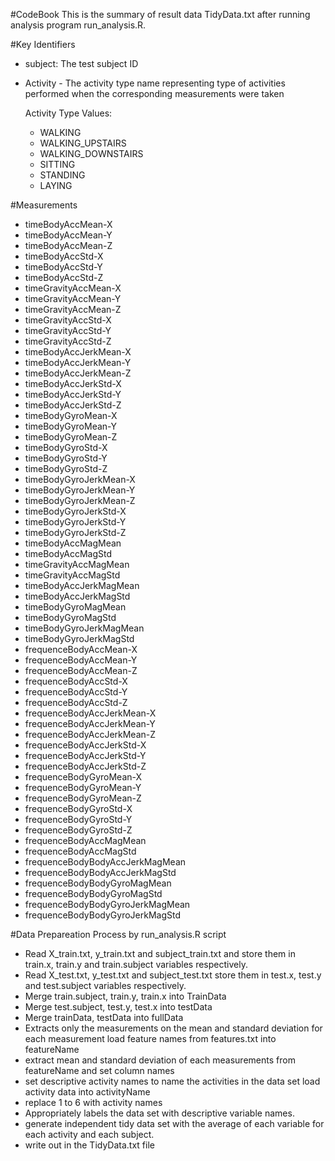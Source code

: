 #CodeBook
This is the summary of result data TidyData.txt after running analysis program run_analysis.R.

#Key Identifiers
* subject: The test subject ID
* Activity - The activity type name representing type of activities performed when the corresponding measurements were taken

  Activity Type Values:
  - WALKING
  - WALKING_UPSTAIRS
  - WALKING_DOWNSTAIRS
  - SITTING
  - STANDING
  - LAYING

#Measurements
* timeBodyAccMean-X
* timeBodyAccMean-Y
* timeBodyAccMean-Z
* timeBodyAccStd-X
* timeBodyAccStd-Y
* timeBodyAccStd-Z
* timeGravityAccMean-X
* timeGravityAccMean-Y
* timeGravityAccMean-Z
* timeGravityAccStd-X
* timeGravityAccStd-Y
* timeGravityAccStd-Z
* timeBodyAccJerkMean-X
* timeBodyAccJerkMean-Y
* timeBodyAccJerkMean-Z
* timeBodyAccJerkStd-X
* timeBodyAccJerkStd-Y
* timeBodyAccJerkStd-Z
* timeBodyGyroMean-X
* timeBodyGyroMean-Y
* timeBodyGyroMean-Z
* timeBodyGyroStd-X
* timeBodyGyroStd-Y
* timeBodyGyroStd-Z
* timeBodyGyroJerkMean-X
* timeBodyGyroJerkMean-Y
* timeBodyGyroJerkMean-Z
* timeBodyGyroJerkStd-X
* timeBodyGyroJerkStd-Y
* timeBodyGyroJerkStd-Z
* timeBodyAccMagMean
* timeBodyAccMagStd
* timeGravityAccMagMean
* timeGravityAccMagStd
* timeBodyAccJerkMagMean
* timeBodyAccJerkMagStd
* timeBodyGyroMagMean
* timeBodyGyroMagStd
* timeBodyGyroJerkMagMean
* timeBodyGyroJerkMagStd
* frequenceBodyAccMean-X
* frequenceBodyAccMean-Y
* frequenceBodyAccMean-Z
* frequenceBodyAccStd-X
* frequenceBodyAccStd-Y
* frequenceBodyAccStd-Z
* frequenceBodyAccJerkMean-X
* frequenceBodyAccJerkMean-Y
* frequenceBodyAccJerkMean-Z
* frequenceBodyAccJerkStd-X
* frequenceBodyAccJerkStd-Y
* frequenceBodyAccJerkStd-Z
* frequenceBodyGyroMean-X
* frequenceBodyGyroMean-Y
* frequenceBodyGyroMean-Z
* frequenceBodyGyroStd-X
* frequenceBodyGyroStd-Y
* frequenceBodyGyroStd-Z
* frequenceBodyAccMagMean
* frequenceBodyAccMagStd
* frequenceBodyBodyAccJerkMagMean
* frequenceBodyBodyAccJerkMagStd
* frequenceBodyBodyGyroMagMean
* frequenceBodyBodyGyroMagStd
* frequenceBodyBodyGyroJerkMagMean
* frequenceBodyBodyGyroJerkMagStd

#Data Prepareation Process by run_analysis.R script
-  Read X_train.txt, y_train.txt and subject_train.txt and store them in train.x, train.y and train.subject variables respectively.
-  Read X_test.txt, y_test.txt and subject_test.txt store them in test.x, test.y and test.subject variables respectively.
-  Merge train.subject, train.y, train.x into TrainData
-  Merge test.subject, test.y, test.x into testData
-  Merge trainData, testData into fullData
-  Extracts only the measurements on the mean and standard deviation for each measurement load feature names from features.txt into featureName
- extract mean and standard deviation of each measurements from featureName and set column names
- set descriptive activity names to name the activities in the data set load activity data into activityName
- replace 1 to 6 with activity names
- Appropriately labels the data set with descriptive variable names.
- generate independent tidy data set with the average of each variable for each activity and each subject.
- write out in the TidyData.txt file 
